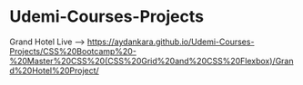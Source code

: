 # Udemi-Courses-Projects

Grand Hotel Live
-->
https://aydankara.github.io/Udemi-Courses-Projects/CSS%20Bootcamp%20-%20Master%20CSS%20(CSS%20Grid%20and%20CSS%20Flexbox)/Grand%20Hotel%20Project/
